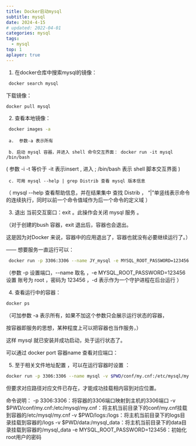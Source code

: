 ```yaml
---
title: Docker启动mysql
subtitle: mysql
date: 2024-4-15
# updated: 2022-04-01
categories: mysql
tags:
  - mysql
top: 1
aplayer: true
---
```


1. 在docker仓库中搜索mysql的镜像：
```bash
 docker search mysql
```
下载镜像：
```bash
docker pull mysql
```

2. 查看本地镜像：
```bash
 docker images -a
```
     a.  参数-a 表示所有

     b. 启动 mysql 容器，并进入 shell 命令交互界面： docker run -it mysql /bin/bash

  (  参数 -i -t 等价于 -it  表示insert , 进入 ;  /bin/bash 表示 shell 脚本交互界面 )

     c. 可用 mysql --help | grep Distrib 查看 mysql 版本信息

 （ mysql --help 查看帮助信息，并在结果集中 查找 Distrib ， “|”单竖线表示命令的连续执行，同时以前一个命令值域作为后一个命令的定义域 ）

3. 退出 当前交互窗口：exit 。此操作会关闭 mysql 服务 。

（对于创建的bush 容器，exit 退出后，容器也会退出。

   这是因为对Docker 来说，容器中的应用退出了，容器也就没有必要继续运行了。）

—— 想要服务一直运行可以：

```bash
 docker run -p 3306:3306 --name JY_mysql -e MYSQL_ROOT_PASSWORD=123456 -d mysql
```
（参数 -p 设置端口，--name 取名 ，-e MYSQL_ROOT_PASSWORD=123456 设置 账号为 root ，密码为 123456 ，-d 表示作为一个守护进程在后台运行 ）

4. 查看运行中的容器：
```bash
docker ps
```
（可加参数 -a 表示所有，如果不加这个参数只会展示运行状态的容器，

  按容器即服务的思想，某种程度上可以把容器也当作服务，）


这样 mysql 就已安装并成功启动，处于运行状态了。

可以通过 docker port 容器name 查看对应端口：

5. 至于相关文件地址配置 ，可以在运行容器时设置 ：

```bash
docker run -p 3306:3306 --name mysql -v $PWD/conf/my.cnf:/etc/mysql/my.cnf -v $PWD/logs:/logs -v $PWD/data:/mysql_data -e MYSQL_ROOT_PASSWORD=123456 -d mysql
```
但要求对应路径对应文件已存在，才能成功挂载相内容到对应位置。

命令说明：
 -p 3306:3306：将容器的3306端口映射到主机的3306端口
 -v $PWD/conf/my.cnf:/etc/mysql/my.cnf：将主机当前目录下的conf/my.cnf挂载到容器的/etc/mysql/my.cnf
 -v $PWD/logs:/logs：将主机当前目录下的logs目录挂载到容器的/logs
 -v $PWD/data:/mysql_data：将主机当前目录下的data目录挂载到容器的/mysql_data
 -e MYSQL_ROOT_PASSWORD=123456：初始化root用户的密码
